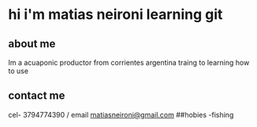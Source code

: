 # hi i'm matias neironi learning git 
## about me 
Im a acuaponic productor from corrientes argentina traing to learning how to use 
## contact me 
cel- 3794774390 / email matiasneironi@gmail.com
##hobies
-fishing 
